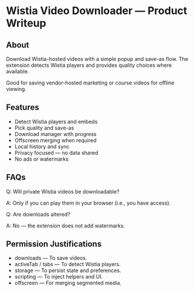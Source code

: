 # Wistia Video Downloader — Product Writeup

## About
Download Wistia-hosted videos with a simple popup and save-as flow. The extension detects Wistia players and provides quality choices where available.

Good for saving vendor-hosted marketing or course videos for offline viewing.

## Features

- Detect Wistia players and embeds
- Pick quality and save-as
- Download manager with progress
- Offscreen merging when required
- Local history and sync
- Privacy focused — no data shared
- No ads or watermarks

## FAQs

Q: Will private Wistia videos be downloadable?

A: Only if you can play them in your browser (i.e., you have access).

Q: Are downloads altered?

A: No — the extension does not add watermarks.

## Permission Justifications

- downloads — To save videos.
- activeTab / tabs — To detect Wistia players.
- storage — To persist state and preferences.
- scripting — To inject helpers and UI.
- offscreen — For merging segmented media.
